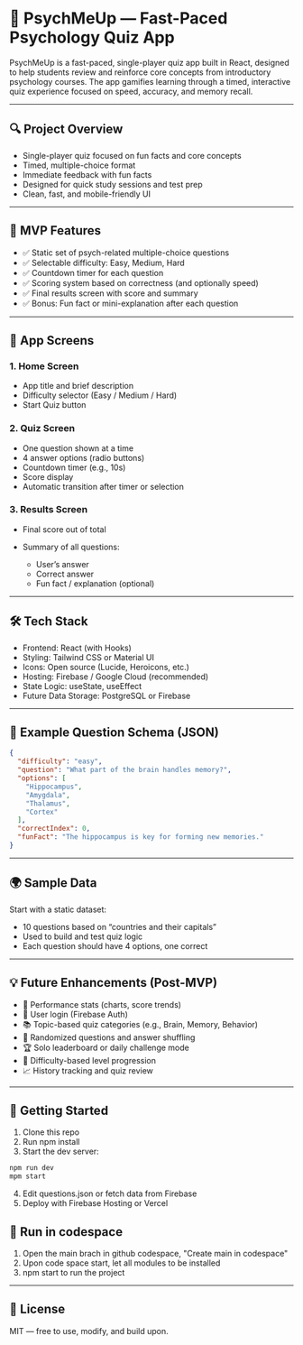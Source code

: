 # 🧠 PsychMeUp — Fast-Paced Psychology Quiz App

PsychMeUp is a fast-paced, single-player quiz app built in React, designed to help students review and reinforce core concepts from introductory psychology courses. The app gamifies learning through a timed, interactive quiz experience focused on speed, accuracy, and memory recall.

---

## 🔍 Project Overview

* Single-player quiz focused on fun facts and core concepts
* Timed, multiple-choice format
* Immediate feedback with fun facts
* Designed for quick study sessions and test prep
* Clean, fast, and mobile-friendly UI

---

## 🎯 MVP Features

* ✅ Static set of psych-related multiple-choice questions
* ✅ Selectable difficulty: Easy, Medium, Hard
* ✅ Countdown timer for each question
* ✅ Scoring system based on correctness (and optionally speed)
* ✅ Final results screen with score and summary
* ✅ Bonus: Fun fact or mini-explanation after each question

---

## 🧩 App Screens

### 1. Home Screen

* App title and brief description
* Difficulty selector (Easy / Medium / Hard)
* Start Quiz button

### 2. Quiz Screen

* One question shown at a time
* 4 answer options (radio buttons)
* Countdown timer (e.g., 10s)
* Score display
* Automatic transition after timer or selection

### 3. Results Screen

* Final score out of total
* Summary of all questions:

  * User’s answer
  * Correct answer
  * Fun fact / explanation (optional)

---

## 🛠 Tech Stack

* Frontend: React (with Hooks)
* Styling: Tailwind CSS or Material UI
* Icons: Open source (Lucide, Heroicons, etc.)
* Hosting: Firebase / Google Cloud (recommended)
* State Logic: useState, useEffect
* Future Data Storage: PostgreSQL or Firebase

---

## 📁 Example Question Schema (JSON)

```json
{
  "difficulty": "easy",
  "question": "What part of the brain handles memory?",
  "options": [
    "Hippocampus",
    "Amygdala",
    "Thalamus",
    "Cortex"
  ],
  "correctIndex": 0,
  "funFact": "The hippocampus is key for forming new memories."
}
```

---

## 🌍 Sample Data

Start with a static dataset:

* 10 questions based on “countries and their capitals”
* Used to build and test quiz logic
* Each question should have 4 options, one correct

---

## 💡 Future Enhancements (Post-MVP)

* 🧾 Performance stats (charts, score trends)
* 👤 User login (Firebase Auth)
* 📚 Topic-based quiz categories (e.g., Brain, Memory, Behavior)
* 🎲 Randomized questions and answer shuffling
* 🏆 Solo leaderboard or daily challenge mode
* 🧩 Difficulty-based level progression
* 📈 History tracking and quiz review

---

## 🚀 Getting Started

1. Clone this repo
2. Run npm install
3. Start the dev server:

```bash
npm run dev
mpm start
```

4. Edit questions.json or fetch data from Firebase
5. Deploy with Firebase Hosting or Vercel

## 🚀 Run in codespace
1. Open the main brach in github codespace, "Create main in codespace" 
2. Upon code space start, let all modules to be installed
3. npm start to run the project

---

## 📜 License

MIT — free to use, modify, and build upon.
